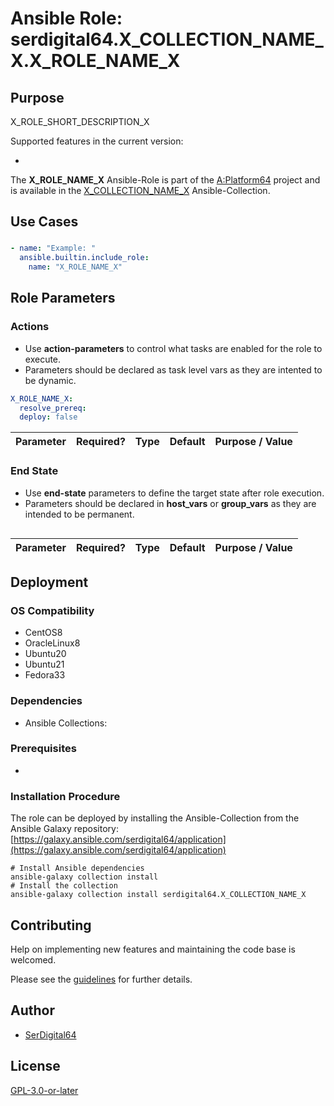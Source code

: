 # Ansible Role: serdigital64.X_COLLECTION_NAME_X.X_ROLE_NAME_X

## Purpose

X_ROLE_SHORT_DESCRIPTION_X

Supported features in the current version:

- 

The **X_ROLE_NAME_X** Ansible-Role is part of the [A:Platform64](https://aplatform64.readthedocs.io) project and is available in the [X_COLLECTION_NAME_X](../collections/X_COLLECTION_NAME_X.md) Ansible-Collection.

## Use Cases

### 

```yaml
- name: "Example: "
  ansible.builtin.include_role:
    name: "X_ROLE_NAME_X"
```

## Role Parameters

### Actions

- Use **action-parameters** to control what tasks are enabled for the role to execute.
- Parameters should be declared as task level vars as they are intented to be dynamic.

```yaml
X_ROLE_NAME_X:
  resolve_prereq:
  deploy: false
```

| Parameter                    | Required? | Type    | Default | Purpose / Value                             |
| ---------------------------- | --------- | ------- | ------- | ------------------------------------------- |

### End State

- Use **end-state** parameters to define the target state after role execution.
- Parameters should be declared in **host_vars** or **group_vars** as they are intended to be permanent.

```yaml
```

| Parameter                     | Required? | Type    | Default             | Purpose / Value                                  |
| ----------------------------- | --------- | ------- | ------------------- | ------------------------------------------------ |

## Deployment

### OS Compatibility

- CentOS8
- OracleLinux8
- Ubuntu20
- Ubuntu21
- Fedora33

### Dependencies

- Ansible Collections:

### Prerequisites

- 

### Installation Procedure

The role can be deployed by installing the Ansible-Collection from the Ansible Galaxy repository: [https://galaxy.ansible.com/serdigital64/application](https://galaxy.ansible.com/serdigital64/application)

```shell
# Install Ansible dependencies
ansible-galaxy collection install 
# Install the collection
ansible-galaxy collection install serdigital64.X_COLLECTION_NAME_X
```

## Contributing

Help on implementing new features and maintaining the code base is welcomed.

Please see the [guidelines](../contributing/guidelines.md) for further details.

## Author

- [SerDigital64](https://github.com/serdigital64)

## License

[GPL-3.0-or-later](https://www.gnu.org/licenses/gpl-3.0.txt)
